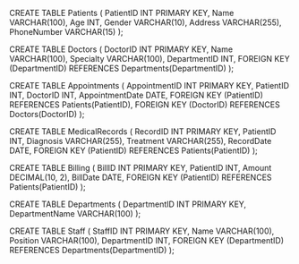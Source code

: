 CREATE TABLE Patients (
    PatientID INT PRIMARY KEY,
    Name VARCHAR(100),
    Age INT,
    Gender VARCHAR(10),
    Address VARCHAR(255),
    PhoneNumber VARCHAR(15)
);

CREATE TABLE Doctors (
    DoctorID INT PRIMARY KEY,
    Name VARCHAR(100),
    Specialty VARCHAR(100),
    DepartmentID INT,
    FOREIGN KEY (DepartmentID) REFERENCES Departments(DepartmentID)
);

CREATE TABLE Appointments (
    AppointmentID INT PRIMARY KEY,
    PatientID INT,
    DoctorID INT,
    AppointmentDate DATE,
    FOREIGN KEY (PatientID) REFERENCES Patients(PatientID),
    FOREIGN KEY (DoctorID) REFERENCES Doctors(DoctorID)
);

CREATE TABLE MedicalRecords (
    RecordID INT PRIMARY KEY,
    PatientID INT,
    Diagnosis VARCHAR(255),
    Treatment VARCHAR(255),
    RecordDate DATE,
    FOREIGN KEY (PatientID) REFERENCES Patients(PatientID)
);

CREATE TABLE Billing (
    BillID INT PRIMARY KEY,
    PatientID INT,
    Amount DECIMAL(10, 2),
    BillDate DATE,
    FOREIGN KEY (PatientID) REFERENCES Patients(PatientID)
);

CREATE TABLE Departments (
    DepartmentID INT PRIMARY KEY,
    DepartmentName VARCHAR(100)
);

CREATE TABLE Staff (
    StaffID INT PRIMARY KEY,
    Name VARCHAR(100),
    Position VARCHAR(100),
    DepartmentID INT,
    FOREIGN KEY (DepartmentID) REFERENCES Departments(DepartmentID)
);
